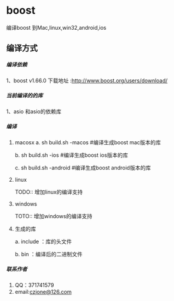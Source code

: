 # boost
编译boost 到Mac,linux,win32,android,ios

## 编译方式

##### 编译依赖

1、boost v1.66.0 下载地址 :http://www.boost.org/users/download/


##### 当前编译的的库

1、asio 和asio的依赖库

##### 编译

1. macosx
	a. sh build.sh -macos  	#编译生成boost mac版本的库

	b. sh build.sh -ios		#编译生成boost ios版本的库

	c. sh build.sh -android	#编译生成boost android版本的库

2. linux

	TODO:: 增加linux的编译支持

3. windows

	TOTO:: 增加windows的编译支持

4. 生成的库

	a. include ：库的头文件
	
	b. bin		：编译后的二进制文件


##### 联系作者
1. QQ：371741579
2. email:czjone@126.com